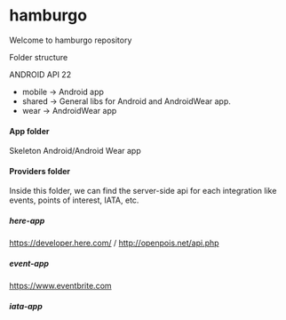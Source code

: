 # hamburgo

Welcome to hamburgo repository

Folder structure

ANDROID API 22

- mobile -> Android app
- shared -> General libs for Android and AndroidWear app.
- wear   -> AndroidWear app




#### App folder
Skeleton Android/Android Wear app

#### Providers folder
Inside this folder, we can find the server-side api for each integration like events, points of interest, IATA, etc.

##### here-app
https://developer.here.com/  /  http://openpois.net/api.php 

##### event-app
https://www.eventbrite.com

##### iata-app
